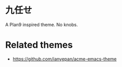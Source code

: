 # 九任せ

A Plan9 inspired theme. No knobs.

# Related themes

- https://github.com/ianyepan/acme-emacs-theme
